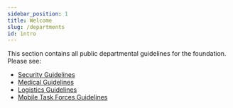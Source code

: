 ```yaml
---
sidebar_position: 1
title: Welcome
slug: /departments
id: intro
---
```


This section contains all public departmental guidelines for the foundation. Please see:

- [Security Guidelines](departments/security_department/intro)
- [Medical Guidelines](departments/medical_department/intro)
- [Logistics Guidelines](departments/logistics_department/intro)
- [Mobile Task Forces Guidelines](departments/mtf_department/intro)